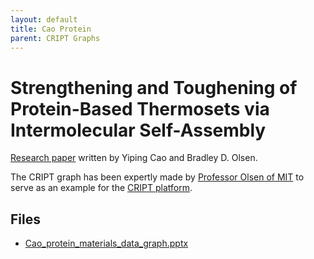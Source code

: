 ```yaml
---
layout: default
title: Cao Protein
parent: CRIPT Graphs
---
```


# Strengthening and Toughening of Protein-Based Thermosets via Intermolecular Self-Assembly

[Research paper](https://pubs.acs.org/doi/10.1021/acs.biomac.2c00372) written by Yiping Cao and Bradley D. Olsen.

The CRIPT graph has been expertly made by
[Professor Olsen of MIT](https://cheme.mit.edu/profile/bradley-d-olsen/) to serve as an example for 
the [CRIPT platform](https://criptapp.org).

## Files

- [Cao_protein_materials_data_graph.pptx](graph_ppt/Cao_protein_materials_data_graph.pptx)
